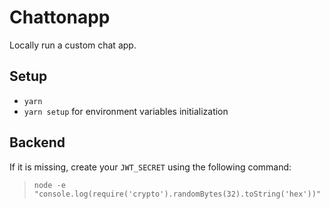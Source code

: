# Chattonapp

Locally run a custom chat app.

## Setup

- `yarn`
- `yarn setup` for environment variables initialization

## Backend

If it is missing, create your `JWT_SECRET` using the following command:

> `node -e "console.log(require('crypto').randomBytes(32).toString('hex'))"`
